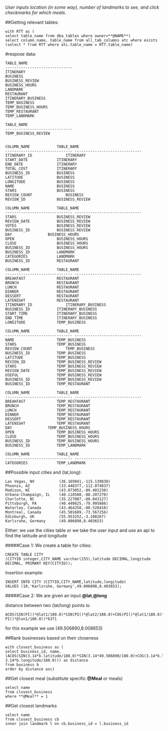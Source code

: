 *User inputs location (in some way), number of landmarks to see, and click checkmarks for which meals.*


##Getting relevant tables:
```
with RTT as (
select table_name from dba_tables where owner=**@NAME**)
select column_name, table_name from all_tab_columns atc where exists (select * from RTT where atc.table_name = RTT.table_name)
```

#respose data:
```
TABLE_NAME
------------------------------
ITINERARY
BUSINESS
BUSINESS_REVIEW
BUSINESS_HOURS
LANDMARK
RESTAURANT
ITINERARY_BUSINESS
TEMP_BUSINESS
TEMP_BUSINESS_HOURS
TEMP_RESTAURANT
TEMP_LANDMARK

TABLE_NAME
------------------------------
TEMP_BUSINESS_REVIEW

```

```

COLUMN_NAME		       TABLE_NAME
------------------------------ ------------------------------
ITINERARY_ID		       ITINERARY
START_DATE		       ITINERARY
END_DATE		       ITINERARY
TOTAL_COST		       ITINERARY
BUSINESS_ID		       BUSINESS
LATITUDE		       BUSINESS
LONGITUDE		       BUSINESS
NAME			       BUSINESS
STARS			       BUSINESS
REVIEW_COUNT		       BUSINESS
REVIEW_ID		       BUSINESS_REVIEW

COLUMN_NAME		       TABLE_NAME
------------------------------ ------------------------------
STARS			       BUSINESS_REVIEW
REVIEW_DATE		       BUSINESS_REVIEW
VOTES			       BUSINESS_REVIEW
BUSINESS_ID		       BUSINESS_REVIEW
DAY			       BUSINESS_HOURS
OPEN			       BUSINESS_HOURS
CLOSE			       BUSINESS_HOURS
BUSINESS_ID		       BUSINESS_HOURS
BUSINESS_ID		       LANDMARK
CATEGORIES		       LANDMARK
BUSINESS_ID		       RESTAURANT

COLUMN_NAME		       TABLE_NAME
------------------------------ ------------------------------
BREAKFAST		       RESTAURANT
BRUNCH			       RESTAURANT
LUNCH			       RESTAURANT
DINNER			       RESTAURANT
DESSERT 		       RESTAURANT
LATENIGHT		       RESTAURANT
ITINERARY_ID		       ITINERARY_BUSINESS
BUSINESS_ID		       ITINERARY_BUSINESS
START_TIME		       ITINERARY_BUSINESS
END_TIME		       ITINERARY_BUSINESS
LONGITUDE		       TEMP_BUSINESS

COLUMN_NAME		       TABLE_NAME
------------------------------ ------------------------------
NAME			       TEMP_BUSINESS
STARS			       TEMP_BUSINESS
REVIEW_COUNT		       TEMP_BUSINESS
BUSINESS_ID		       TEMP_BUSINESS
LATITUDE		       TEMP_BUSINESS
REVIEW_ID		       TEMP_BUSINESS_REVIEW
STARS			       TEMP_BUSINESS_REVIEW
REVIEW_DATE		       TEMP_BUSINESS_REVIEW
USEFUL			       TEMP_BUSINESS_REVIEW
BUSINESS_ID		       TEMP_BUSINESS_REVIEW
BUSINESS_ID		       TEMP_RESTAURANT

COLUMN_NAME		       TABLE_NAME
------------------------------ ------------------------------
BREAKFAST		       TEMP_RESTAURANT
BRUNCH			       TEMP_RESTAURANT
LUNCH			       TEMP_RESTAURANT
DINNER			       TEMP_RESTAURANT
DESSERT 		       TEMP_RESTAURANT
LATENIGHT		       TEMP_RESTAURANT
DAY			       TEMP_BUSINESS_HOURS
OPEN			       TEMP_BUSINESS_HOURS
CLOSE			       TEMP_BUSINESS_HOURS
BUSINESS_ID		       TEMP_BUSINESS_HOURS
BUSINESS_ID		       TEMP_LANDMARK

COLUMN_NAME		       TABLE_NAME
------------------------------ ------------------------------
CATEGORIES		       TEMP_LANDMARK
```




##Possible input cities and (lat,long):
```
Las Vegas, NV           (36.169941,-115.139830)
Phoenix, AZ             (33.448377,-112.074037)
Madison, WI             (43.073052,-89.401230)
Urbana-Champaign, IL    (40.110588,-88.207270)
Charlotte, NC           (35.227087,-80.843127)
Pittsburgh, PA          (40.440625,-79.995886)
Waterloo, Canada        (43.464258,-80.520410)
Montreal, Canada        (45.501689,-73.567256)
Edinburgh, UK           (55.953252,-3.188267)
Karlsruhe, Germany      (49.006890,8.403653)
```


Either: we use the cities table or we take the user input and use an api to find the latitude and longitude


#####Case 1: We create a table for cities:
```
CREATE TABLE CITY
(CITYID integer,CITY_NAME varchar(255),latitude DECIMAL,longitude DECIMAL, PRIMARY KEY(CITYID));
```

Insertion example:
```
INSERT INTO CITY (CITYID,CITY_NAME,latitude,longitude)
VALUES (10,'Karlsruhe, Germany',49.006890,8.403653);
```

#####Case 2: We are given an input **@lat**,**@long**

distance between two (lat/long) points is:
```
ACOS(SIN(PI()*@lat1/180.0)*SIN(PI()*@lat2/180.0)+COS(PI()*@lat1/180.0)*COS(PI()*@lat2/180.0)*COS(PI()*@lon2/180.0-PI()*@lon1/180.0))*6371
```
    
for this example we use  (49.506890,8.008653)

##Rank businesses based on their closeness
```
with closest_business as (
select business_id, name, (ACOS(SIN(3.14*b.latitude/180.0)*SIN(3.14*49.506890/180.0)+COS(3.14*b.latitude/180.0)*COS(3.14*49.506890/180.0)*COS(3.14*8.008653/180.0-3.14*b.longitude/180.0))) as distance
from business b
order by distance asc)
```
##Get closest meal (substitute specific **@Meal** or meals)
```
select name
from closest_business
where **@Meal** = 1
```
##Get closest landmarks
```
select name
from closest_business cb
inner join landmark l on cb.business_id = l.business_id
```
    